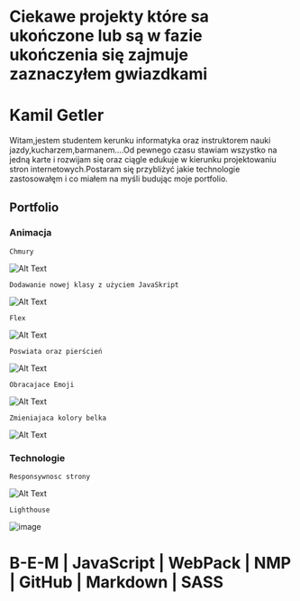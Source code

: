 # Ciekawe projekty które sa ukończone lub są w fazie ukończenia się zajmuje zaznaczyłem gwiazdkami #



# Kamil Getler #
Witam,jestem studentem kerunku informatyka oraz instruktorem nauki jazdy,kucharzem,barmanem....Od pewnego czasu stawiam wszystko na jedną karte i rozwijam się oraz ciągle edukuje w kierunku projektowaniu stron internetowych.Postaram się przybliżyć jakie technologie zastosowałęm i co miałem na myśli budując moje portfolio. 

## Portfolio ##
### Animacja ###
`Chmury`

![Alt Text](https://media.giphy.com/media/M2QpOdS8ul6AdgUmkA/giphy.gif)

  
 `Dodawanie nowej klasy z użyciem JavaSkript`
  
  ![Alt Text](https://media.giphy.com/media/AYPdBx1ipxvdaiWy2A/giphy.gif)
  
  `Flex`
  
  ![Alt Text](https://media.giphy.com/media/J7qtH4it0WxjSAdbgw/giphy.gif)
  
  `Poswiata oraz pierścień`
  
  ![Alt Text](https://media.giphy.com/media/kAoA5BDMJrWw7HZh2J/giphy.gif)
  
  
  
  `Obracajace Emoji`

  ![Alt Text](https://media.giphy.com/media/LTaY43sXhjt1QRduyF/giphy.gif)
  
  `Zmieniajaca kolory belka`
  
  ![Alt Text](https://media.giphy.com/media/gZWwYQQYcmEET21Yx1/giphy.gif)
  
  ### Technologie ###
  
   `Responsywnosc strony`
  
  ![Alt Text](https://media.giphy.com/media/FVvU6cLB1yhrsndoh5/giphy-downsized.gif)
  
  `Lighthouse`
  
  ![image](https://user-images.githubusercontent.com/65391991/139304653-6bab5ab6-df65-4e18-b5c1-64573058d2fc.png)

  # B-E-M | JavaScript | WebPack | NMP | GitHub | Markdown | SASS  #
